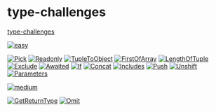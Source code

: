 # type-challenges

[type-challenges](https://github.com/type-challenges/type-challenges)

[![easy](https://img.shields.io/badge/EASY-11-green)](./easy/)

<div align=start>

[![Pick](https://img.shields.io/badge/Pick-green)](./easy/Pick/README.md)
[![Readonly](https://img.shields.io/badge/Readonly-green)](./easy/Readonly/README.md)
[![TupleToObject](https://img.shields.io/badge/TupleToObject-green)](./easy/TupleToObject/README.md)
[![FirstOfArray](https://img.shields.io/badge/FirstOfArray-green)](./easy/FirstOfArray/README.md)
[![LengthOfTuple](https://img.shields.io/badge/LengthOfTuple-green)](./easy/LengthOfTuple/README.md)
[![Exclude](https://img.shields.io/badge/Exclude-green)](./easy/Exclude/README.md)
[![Awaited](https://img.shields.io/badge/Awaited-green)](./easy/Awaited/README.md)
[![If](https://img.shields.io/badge/If-green)](./easy/If/README.md)
[![Concat](https://img.shields.io/badge/Concat-green)](./easy/Concat/README.md)
[![Includes](https://img.shields.io/badge/Includes-green)](./easy/Includes/README.md)
[![Push](https://img.shields.io/badge/Push-green)](./easy/Push/README.md)
[![Unshift](https://img.shields.io/badge/Unshift-green)](./easy/Unshift/README.md)
[![Parameters](https://img.shields.io/badge/Parameters-green)](./easy/Parameters/README.md)

</div>

[![medium](https://img.shields.io/badge/medium-2-yellow)](./medium/)

[![GetReturnType](https://img.shields.io/badge/GetReturnType-yellow)](./medium/GetReturnType/README.md)
[![Omit](https://img.shields.io/badge/Omit-yellow)](./medium/Omit/README.md)
